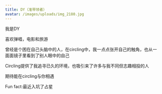 ```yaml
---
title: DY（准带领者）
avatar: /images/uploads/img_2180.jpg
---
```

我是DY

喜欢弹唱，电影和旅游

曾经是个困在自己头脑中的人，在circling中，我一点点张开自己的触角，也从一面面镜子里看到了别人眼中的自己

Circling提供了我追寻已久的环境，也吸引来了许多与我不同但志趣相投的人

期待能在circling与你相遇

Fun fact:最近入坑了占星